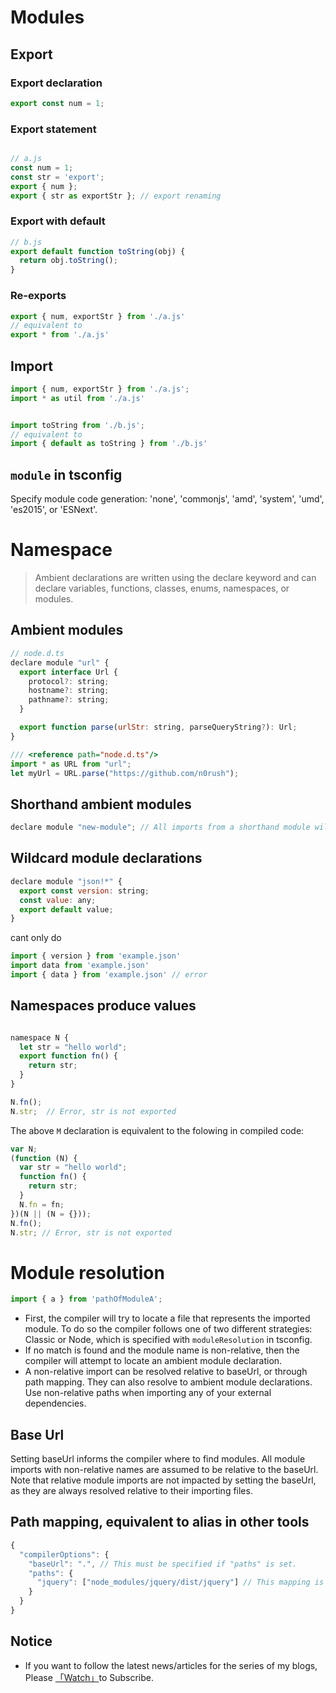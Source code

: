 # Modules

## Export 

### Export declaration

```javascript
export const num = 1;
```

### Export statement

```javascript

// a.js
const num = 1;
const str = 'export';
export { num };
export { str as exportStr }; // export renaming
```

### Export with default

```javascript
// b.js
export default function toString(obj) {
  return obj.toString();
}
```

### Re-exports

```javascript
export { num, exportStr } from './a.js'
// equivalent to 
export * from './a.js'
```

## Import 

```javascript
import { num, exportStr } from './a.js';
import * as util from './a.js'


import toString from './b.js';
// equivalent to
import { default as toString } from './b.js'
```

## `module` in tsconfig

Specify module code generation: 'none', 'commonjs', 'amd', 'system', 'umd', 'es2015', or 'ESNext'.

# Namespace

> Ambient declarations are written using the declare keyword and can declare variables, functions, classes, enums, namespaces, or modules.

## Ambient modules

```javascript
// node.d.ts
declare module "url" {
  export interface Url {
    protocol?: string;
    hostname?: string;
    pathname?: string;
  }

  export function parse(urlStr: string, parseQueryString?): Url;
}
```

```javascript
/// <reference path="node.d.ts"/>
import * as URL from "url";
let myUrl = URL.parse("https://github.com/n0rush");
```

## Shorthand ambient modules

```javascript
declare module "new-module"; // All imports from a shorthand module will have the any type.
```

## Wildcard module declarations

```javascript
declare module "json!*" {
  export const version: string;
  const value: any;
  export default value;
}
```

cant only do

```javascript
import { version } from 'example.json'
import data from 'example.json'
import { data } from 'example.json' // error 
```

## Namespaces produce values

```javascript

namespace N {
  let str = "hello world";
  export function fn() {
    return str;
  }
}

N.fn();
N.str;  // Error, str is not exported
```

The above `M` declaration is equivalent to the folowing in compiled code:

```javascript
var N;
(function (N) {
  var str = "hello world";
  function fn() {
    return str;
  }
  N.fn = fn;
})(N || (N = {}));
N.fn();
N.str; // Error, str is not exported
```


# Module resolution

```javascript
import { a } from 'pathOfModuleA';
```

* First, the compiler will try to locate a file that represents the imported module. To do so the compiler follows one of two different strategies: Classic or Node, which is specified with `moduleResolution` in tsconfig.
* If no match is found and the module name is non-relative, then the compiler will attempt to locate an ambient module declaration. 
* A non-relative import can be resolved relative to baseUrl, or through path mapping. They can also resolve to ambient module declarations. Use non-relative paths when importing any of your external dependencies.

## Base Url

Setting baseUrl informs the compiler where to find modules. All module imports with non-relative names are assumed to be relative to the baseUrl. Note that relative module imports are not impacted by setting the baseUrl, as they are always resolved relative to their importing files.

## Path mapping, equivalent to alias in other tools

```javascript
{
  "compilerOptions": {
    "baseUrl": ".", // This must be specified if "paths" is set.
    "paths": {
      "jquery": ["node_modules/jquery/dist/jquery"] // This mapping is relative to "baseUrl"
    }
  }
}
```

## Notice

* If you want to follow the latest news/articles for the series of my blogs, Please [「Watch」](https://github.com/n0ruSh/blogs/)to Subscribe.
